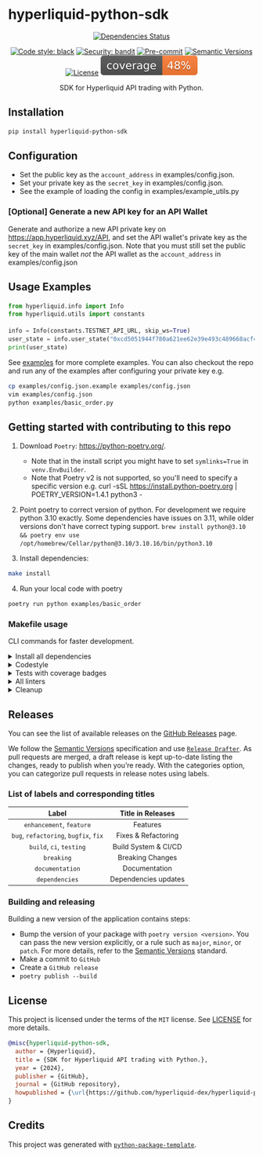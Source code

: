 # hyperliquid-python-sdk

<div align="center">

[![Dependencies Status](https://img.shields.io/badge/dependencies-up%20to%20date-brightgreen.svg)](https://github.com/hyperliquid-dex/hyperliquid-python-sdk/pulls?utf8=%E2%9C%93&q=is%3Apr%20author%3Aapp%2Fdependabot)

[![Code style: black](https://img.shields.io/badge/code%20style-black-000000.svg)](https://github.com/psf/black)
[![Security: bandit](https://img.shields.io/badge/security-bandit-green.svg)](https://github.com/PyCQA/bandit)
[![Pre-commit](https://img.shields.io/badge/pre--commit-enabled-brightgreen?logo=pre-commit&logoColor=white)](https://github.com/hyperliquid-dex/hyperliquid-python-sdk/blob/master/.pre-commit-config.yaml)
[![Semantic Versions](https://img.shields.io/badge/%20%20%F0%9F%93%A6%F0%9F%9A%80-semantic--versions-e10079.svg)](https://github.com/hyperliquid-dex/hyperliquid-python-sdk/releases)
[![License](https://img.shields.io/pypi/l/hyperliquid-python-sdk)](https://github.com/hyperliquid-dex/hyperliquid-python-sdk/blob/master/LICENSE.md)
![Coverage Report](https://github.com/hyperliquid-dex/hyperliquid-python-sdk/blob/master/assets/images/coverage.svg)

SDK for Hyperliquid API trading with Python.

</div>

## Installation
```bash
pip install hyperliquid-python-sdk
```
## Configuration 

- Set the public key as the `account_address` in examples/config.json.
- Set your private key as the `secret_key` in examples/config.json.
- See the example of loading the config in examples/example_utils.py

### [Optional] Generate a new API key for an API Wallet
Generate and authorize a new API private key on https://app.hyperliquid.xyz/API, and set the API wallet's private key as the `secret_key` in examples/config.json. Note that you must still set the public key of the main wallet *not* the API wallet as the `account_address` in examples/config.json

## Usage Examples
```python
from hyperliquid.info import Info
from hyperliquid.utils import constants

info = Info(constants.TESTNET_API_URL, skip_ws=True)
user_state = info.user_state("0xcd5051944f780a621ee62e39e493c489668acf4d")
print(user_state)
```
See [examples](examples) for more complete examples. You can also checkout the repo and run any of the examples after configuring your private key e.g. 
```bash
cp examples/config.json.example examples/config.json
vim examples/config.json
python examples/basic_order.py
```

## Getting started with contributing to this repo

1. Download `Poetry`: https://python-poetry.org/. 
   - Note that in the install script you might have to set `symlinks=True` in `venv.EnvBuilder`.
   - Note that Poetry v2 is not supported, so you'll need to specify a specific version e.g. curl -sSL https://install.python-poetry.org | POETRY_VERSION=1.4.1 python3 - 

2. Point poetry to correct version of python. For development we require python 3.10 exactly. Some dependencies have issues on 3.11, while older versions don't have correct typing support.
`brew install python@3.10 && poetry env use /opt/homebrew/Cellar/python@3.10/3.10.16/bin/python3.10`

3. Install dependencies:

```bash
make install
```

4. Run your local code with poetry

```bash
poetry run python examples/basic_order
```

### Makefile usage

CLI commands for faster development.

<details>
<summary>Install all dependencies</summary>
<p>

Install requirements:

```bash
make install
```

</p>
</details>

<details>
<summary>Codestyle</summary>
<p>

Install pre-commit hooks which will run isort, black and codestyle on your code:

```bash
make pre-commit-install
```

Automatic formatting uses `pyupgrade`, `isort` and `black`.

```bash
make codestyle

# or use synonym
make formatting
```

Codestyle checks only, without rewriting files:

```bash
make check-codestyle
```

> Note: `check-codestyle` uses `isort`, `black` and `darglint` library

Update all dev libraries to the latest version using one command

```bash
make update-dev-deps
```

</p>
</details>

<details>
<summary>Tests with coverage badges</summary>
<p>

Run `pytest`

```bash
make test
```

</p>
</details>

<details>
<summary>All linters</summary>
<p>

```bash
make lint
```

the same as:

```bash
make test && make check-codestyle && make mypy && make check-safety
```

</p>
</details>

<details>
<summary>Cleanup</summary>
<p>
Delete pycache files

```bash
make pycache-remove
```

Remove package build

```bash
make build-remove
```

Delete .DS_STORE files

```bash
make dsstore-remove
```

Remove .mypycache

```bash
make mypycache-remove
```

Or to remove all above run:

```bash
make cleanup
```

</p>
</details>

## Releases

You can see the list of available releases on the [GitHub Releases](https://github.com/hyperliquid-dex/hyperliquid-python-sdk/releases) page.

We follow the [Semantic Versions](https://semver.org/) specification and use [`Release Drafter`](https://github.com/marketplace/actions/release-drafter). As pull requests are merged, a draft release is kept up-to-date listing the changes, ready to publish when you’re ready. With the categories option, you can categorize pull requests in release notes using labels.

### List of labels and corresponding titles

|               **Label**               |  **Title in Releases**  |
| :-----------------------------------: | :---------------------: |
|       `enhancement`, `feature`        |        Features         |
| `bug`, `refactoring`, `bugfix`, `fix` |  Fixes & Refactoring    |
|       `build`, `ci`, `testing`        |  Build System & CI/CD   |
|              `breaking`               |    Breaking Changes     |
|            `documentation`            |     Documentation       |
|            `dependencies`             |  Dependencies updates   |

### Building and releasing

Building a new version of the application contains steps:

- Bump the version of your package with `poetry version <version>`. You can pass the new version explicitly, or a rule such as `major`, `minor`, or `patch`. For more details, refer to the [Semantic Versions](https://semver.org/) standard.
- Make a commit to `GitHub`
- Create a `GitHub release`
- `poetry publish --build`

## License

This project is licensed under the terms of the `MIT` license. See [LICENSE](LICENSE.md) for more details.

```bibtex
@misc{hyperliquid-python-sdk,
  author = {Hyperliquid},
  title = {SDK for Hyperliquid API trading with Python.},
  year = {2024},
  publisher = {GitHub},
  journal = {GitHub repository},
  howpublished = {\url{https://github.com/hyperliquid-dex/hyperliquid-python-sdk}}
}
```

## Credits

This project was generated with [`python-package-template`](https://github.com/TezRomacH/python-package-template).
